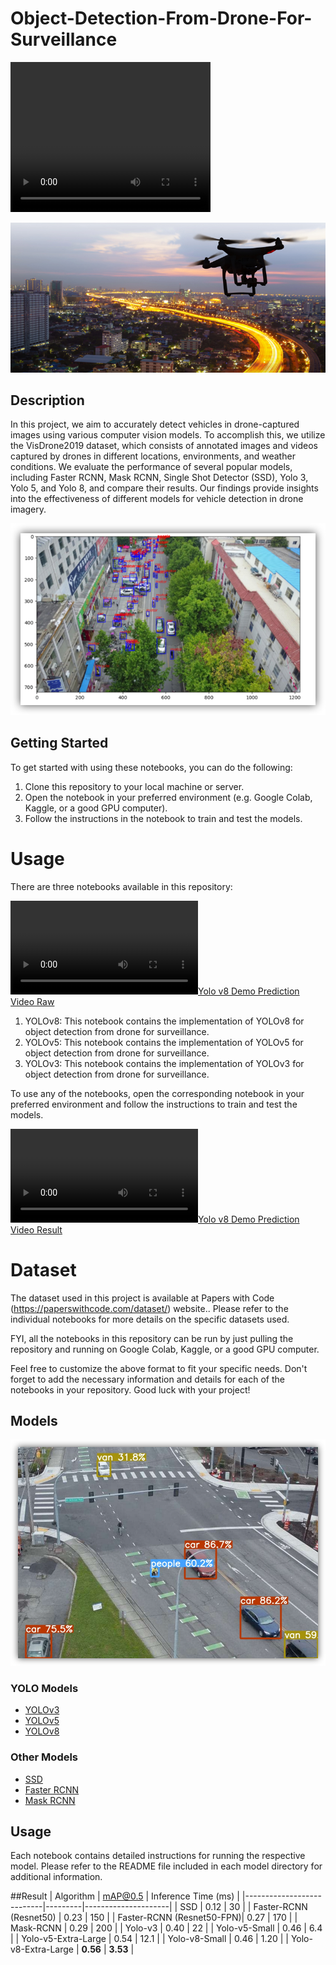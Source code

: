 # Object-Detection-From-Drone-For-Surveillance

<video width="320" height="240" controls>
  <source src="path/to/video.mp4" type="video/mp4">
  Your browser does not support the video tag.
</video>

![Example Image](/images/drone_detection_network_cameras.png)

## Description

In this project, we aim to accurately detect vehicles
in drone-captured images using various computer vision
models. To accomplish this, we utilize the VisDrone2019
dataset, which consists of annotated images and videos captured
by drones in different locations, environments, and
weather conditions. We evaluate the performance of several
popular models, including Faster RCNN, Mask
RCNN, Single Shot Detector (SSD), Yolo 3, Yolo 5, and Yolo
8, and compare their results. Our findings provide insights
into the effectiveness of different models for vehicle detection
in drone imagery.

![Example Image](/images/Det1.png)

## Getting Started
To get started with using these notebooks, you can do the following:

1. Clone this repository to your local machine or server.
2. Open the notebook in your preferred environment (e.g. Google Colab, Kaggle, or a good GPU computer).
3. Follow the instructions in the notebook to train and test the models.

# Usage
There are three notebooks available in this repository:

[![Yolo v8 Demo Prediction Video Raw](/images/raw-1(nimesh).mp4)](https://www.youtube.com/watch?v=aqQCqUTpJwk&list=PLL2b_SupsxhU2i4IVMQ59_1RCRFsNBv0X&index=2)

1. YOLOv8: This notebook contains the implementation of YOLOv8 for object detection from drone for surveillance.
2. YOLOv5: This notebook contains the implementation of YOLOv5 for object detection from drone for surveillance.
3. YOLOv3: This notebook contains the implementation of YOLOv3 for object detection from drone for surveillance.

To use any of the notebooks, open the corresponding notebook in your preferred environment and follow the instructions to train and test the models.

[![Yolo v8 Demo Prediction Video Result](/images/detected-1(nimesh).mp4)](https://www.youtube.com/watch?v=iJYsdUKSVtI&list=PLL2b_SupsxhU2i4IVMQ59_1RCRFsNBv0X&index=3)

# Dataset
The dataset used in this project is available at Papers with Code (https://paperswithcode.com/dataset/) website.. Please refer to the individual notebooks for more details on the specific datasets used.

FYI, all the notebooks in this repository can be run by just pulling the repository and running on Google Colab, Kaggle, or a good GPU computer.

Feel free to customize the above format to fit your specific needs. Don't forget to add the necessary information and details for each of the notebooks in your repository. Good luck with your project!

## Models

![Example Image](/images/Det2.png)
### YOLO Models
- [YOLOv3](https://github.com/ni9/Object-Detection-From-Drone-For-Surveillance/blob/main/yolo3.ipynb)
- [YOLOv5](https://github.com/ni9/Object-Detection-From-Drone-For-Surveillance/blob/main/yolov5/viz_yolov5x.ipynb)
- [YOLOv8](https://github.com/ni9/Object-Detection-From-Drone-For-Surveillance/blob/main/Yolo-V8/YoloV8.ipynb)

### Other Models
- [SSD](https://github.com/ni9/Object-Detection-From-Drone-For-Surveillance/blob/main/SSD/SSD.ipynb)
- [Faster RCNN](https://github.com/ni9/Object-Detection-From-Drone-For-Surveillance/blob/main/Faster-RCNN/Faster_RCNN.ipynb)
- [Mask RCNN](https://github.com/ni9/Object-Detection-From-Drone-For-Surveillance/blob/main/MaskRCNN/Visdrone_MaskRCNN.ipynb)


## Usage
Each notebook contains detailed instructions for running the respective model. Please refer to the README file included in each model directory for additional information.

##Result
| Algorithm                 | mAP@0.5 | Inference Time (ms) |
|---------------------------|---------|---------------------|
| SSD                       | 0.12    | 30                  |
| Faster-RCNN (Resnet50)    | 0.23    | 150                 |
| Faster-RCNN (Resnet50-FPN)| 0.27    | 170                 |
| Mask-RCNN                 | 0.29    | 200                 |
| Yolo-v3                   | 0.40    | 22                  |
| Yolo-v5-Small             | 0.46    | 6.4                 |
| Yolo-v5-Extra-Large       | 0.54    | 12.1                |
| Yolo-v8-Small             | 0.46    | 1.20                |
| Yolo-v8-Extra-Large       | **0.56**    | **3.53**                |

